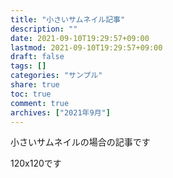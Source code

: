 ```yaml
---
title: "小さいサムネイル記事"
description: ""
date: 2021-09-10T19:29:57+09:00
lastmod: 2021-09-10T19:29:57+09:00
draft: false
tags: []
categories: "サンプル"
share: true
toc: true
comment: true
archives: ["2021年9月"]
---
```


小さいサムネイルの場合の記事です

120x120です
